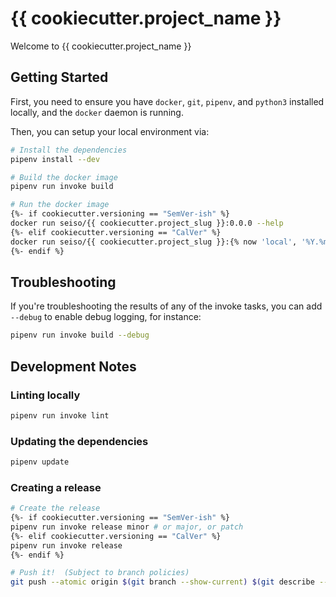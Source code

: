 # {{ cookiecutter.project_name }}

Welcome to {{ cookiecutter.project_name }}

## Getting Started

First, you need to ensure you have `docker`, `git`, `pipenv`, and `python3`
installed locally, and the `docker` daemon is running.

Then, you can setup your local environment via:

```bash
# Install the dependencies
pipenv install --dev

# Build the docker image
pipenv run invoke build

# Run the docker image
{%- if cookiecutter.versioning == "SemVer-ish" %}
docker run seiso/{{ cookiecutter.project_slug }}:0.0.0 --help
{%- elif cookiecutter.versioning == "CalVer" %}
docker run seiso/{{ cookiecutter.project_slug }}:{% now 'local', '%Y.%m.00' %} --help
{%- endif %}
```

## Troubleshooting

If you're troubleshooting the results of any of the invoke tasks, you can add
`--debug` to enable debug logging, for instance:

```bash
pipenv run invoke build --debug
```

## Development Notes

### Linting locally

```bash
pipenv run invoke lint
```

### Updating the dependencies

```bash
pipenv update
```

### Creating a release

```bash
# Create the release
{%- if cookiecutter.versioning == "SemVer-ish" %}
pipenv run invoke release minor # or major, or patch
{%- elif cookiecutter.versioning == "CalVer" %}
pipenv run invoke release
{%- endif %}

# Push it!  (Subject to branch policies)
git push --atomic origin $(git branch --show-current) $(git describe --tags)
```
